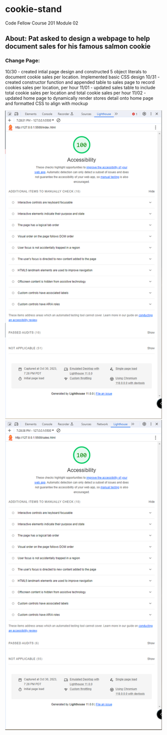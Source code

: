 # cookie-stand

Code Fellow Course 201 Module 02

## About: Pat asked to design a webpage to help document sales for his famous salmon cookie

### Change Page:
10/30 - created intial page design and constructed 5 object literals to document cookie sales per location. Implemented basic CSS design
10/31 - created constructor function and appended table to sales page to record cookies sales per location, per hour
11/01 - updated sales table to include total cookie sales per location and total cookie sales per hour
11/02 - updated home page to dynamically render stores detail onto home page and formatted CSS to align with mockup

![Lighthouse Home Page](img/Lighthouse%20-%20Home%20page.PNG)
![Lighthouse Sales Page](img/Lighthouse%20-%20Sales%20page.PNG)
